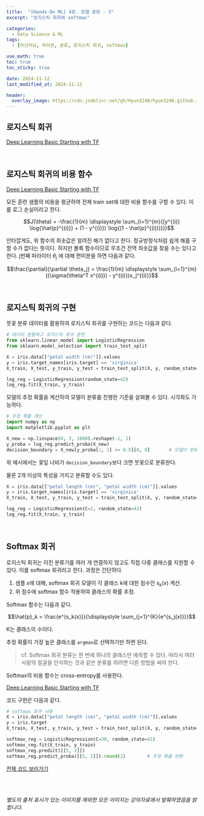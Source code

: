 ```yaml
---
title:  "[Hands-On ML] 4장. 모델 훈련 - 3"
excerpt: "로지스틱 회귀와 softmax"

categories:
  - Data Science & ML
tags:
  - [머신러닝, 파이썬, 분류, 로지스틱 회귀, softmax]

use_math: true
toc: true
toc_sticky: true

date: 2024-11-12
last_modified_at: 2024-11-12

header:
  overlay_image: https://cdn.jsdelivr.net/gh/Hyun3246/hyun3246.github.io@master/image/overlay image/Hands-on ML.png
---
```

## 로지스틱 회귀

[Deep Learning Basic Starting with TF](https://hyun3246.github.io/data%20science%20&%20ml/Deep-Learning-Basic-Starting-with-TF-5-1.-Logistic-Regression-Classification%EC%9D%98-%EC%86%8C%EA%B0%9C/#%EB%A1%9C%EC%A7%80%EC%8A%A4%ED%8B%B1-%ED%9A%8C%EA%B7%80)

<br/>

## 로지스틱 회귀의 비용 함수

[Deep Learning Basic Starting with TF](https://hyun3246.github.io/data%20science%20&%20ml/Deep-Learning-Basic-Starting-with-TF-5-2.-Logistic-Regression-Classification%EC%9D%98-cost-%ED%95%A8%EC%88%98,-%EC%B5%9C%EC%86%8C%ED%99%94/)

모든 훈련 샘플의 비용을 평균하여 전체 train set에 대한 비용 함수를 구할 수 있다. 이를 로그 손실이라고 한다.

$$J(\theta) = -\frac{1}{m} \displaystyle \sum_{i=1}^{m}{[y^{(i)} \log{\hat{p}^{(i)}} + (1 - y^{(i)}) \log{(1 - \hat{p}^{(i)})}]}$$

안타깝게도, 위 함수의 최솟값은 알려진 해가 없다고 한다. 정규방정식처럼 쉽게 해를 구할 수가 없다는 뜻이다. 하지만 볼록 함수이므로 무조건 전역 최솟값을 찾을 수는 있다고 한다. j번째 파라미터 $\theta_j$ 에 대해 편미분을 하면 다음과 같다.

$$\frac{\partial}{\partial \theta_j} = \frac{1}{m} \displaystyle \sum_{i=1}^{m}{(\sigma(\theta^T x^{(i)}) - y^{(i)})x_j^{(i)}}$$

<br/>

## 로지스틱 회귀의 구현
붓꽃 분류 데이터를 활용하여 로지스틱 회귀를 구현하는 코드는 다음과 같다.

```python
# 데이터 분할하고 로지스틱 회귀 훈련
from sklearn.linear_model import LogisticRegression
from sklearn.model_selection import train_test_split

X = iris.data[["petal width (cm)"]].values
y = iris.target_names[iris.target] == 'virginica'
X_train, X_test, y_train, y_test = train_test_split(X, y, random_state=42)

log_reg = LogisticRegression(random_state=42)
log_reg.fit(X_train, y_train)
```

모델의 추정 확률을 계산하여 모델이 분류를 진행한 기준을 살펴볼 수 있다. 시각화도 가능하다.

```python
# 추정 확률 계산
import numpy as np
import matplotlib.pyplot as plt

X_new = np.linspace(0, 3, 1000).reshape(-1, 1)
y_proba = log_reg.predict_proba(X_new)
decision_boundary = X_new[y_proba[:, 1] >= 0.5][0, 0]       # 모델이 분류한 기준선
```

위 예시에서는 꽃잎 너비가 `decision_boundary`보다 크면 붓꽃으로 분류한다.

물론 2개 이상의 특성을 가지고 분류할 수도 있다.

```python
X = iris.data[["petal length (cm)", "petal width (cm)"]].values
y = iris.target_names[iris.target] == 'virginica'
X_train, X_test, y_train, y_test = train_test_split(X, y, random_state=42)

log_reg = LogisticRegression(C=2, random_state=42)
log_reg.fit(X_train, y_train)
```

<br/>

## Softmax 회귀
로지스틱 회귀는 이진 분류기를 여러 개 연결하지 않고도 직접 다중 클래스를 지원할 수 있다. 이를 softmax 회귀라고 한다. 과정은 간단하다.

1. 샘플 x에 대해, softmax 회귀 모델이 각 클래스 k에 대한 점수인 $s_k(x)$ 계산.
2. 위 점수에 softmax 함수 적용하여 클래스의 확률 추정.

Softmax 함수는 다음과 같다.

$$\hat{p}_k = \frac{e^{s_k(x)}}{\displaystyle \sum_{j=1}^{K}{e^{s_j(x)}}}$$

K는 클래스의 수이다.

추정 확률이 가장 높은 클래스를 `argmax`로 선택하기만 하면 된다.

> cf. Softmax 회귀 분류는 한 번에 하나의 클래스만 예측할 수 있다. 따라서 여러 사람의 얼굴을 인식하는 것과 같은 분류를 하려면 다른 방법을 써야 한다.

Softmax의 비용 함수는 cross-entropy를 사용한다.

[Deep Learning Basic Starting with TF](https://hyun3246.github.io/data%20science%20&%20ml/Deep-Learning-Basic-Starting-with-TF-6-2.-Softmax-Classifier%EC%9D%98-cost%ED%95%A8%EC%88%98/#softmax%EC%9D%98-%EB%B9%84%EC%9A%A9%ED%95%A8%EC%88%98)

코드 구현은 다음과 같다.

```python
# softmax 회귀 사용
X = iris.data[["petal length (cm)", "petal width (cm)"]].values
y = iris.target
X_train, X_test, y_train, y_test = train_test_split(X, y, random_state=42)

softmax_reg = LogisticRegression(C=30, random_state=42)
softmax_reg.fit(X_train, y_train)
softmax_reg.predict([[5, 2]])
softmax_reg.predict_proba([[5, 2]]).round(2)        # 추정 확률 반환
```

[전체 코드 보러가기](https://github.com/Hyun3246/Code-Warehouse/blob/248134d8d3e948d5dbf635b3677a3656485475eb/Hands-On%20ML/Chapter_04_02_Logistic_Regression.ipynb)

<br/>
<br/>

*별도의 출처 표시가 있는 이미지를 제외한 모든 이미지는 강의자료에서 발췌하였음을 밝힙니다.*